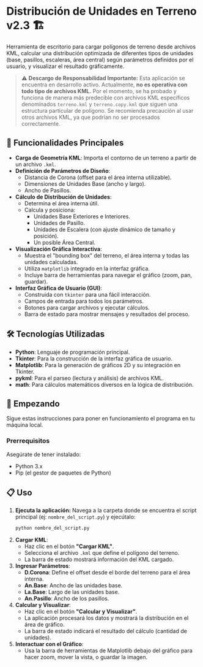 # Distribución de Unidades en Terreno v2.3 🏗️

Herramienta de escritorio para cargar polígonos de terreno desde archivos KML, calcular una distribución optimizada de diferentes tipos de unidades (base, pasillos, escaleras, área central) según parámetros definidos por el usuario, y visualizar el resultado gráficamente.

> ⚠️ **Descargo de Responsabilidad Importante:**
> Esta aplicación se encuentra en desarrollo activo. Actualmente, **no es operativa con todo tipo de archivos KML.** Por el momento, se ha probado y funciona de manera más predecible con archivos KML específicos denominados `terreno.kml` y `terreno.copy.kml` que siguen una estructura particular de polígono. Se recomienda precaución al usar otros archivos KML, ya que podrían no ser procesados correctamente.

## 🌟 Funcionalidades Principales

* **Carga de Geometría KML**: Importa el contorno de un terreno a partir de un archivo `.kml`.
* **Definición de Parámetros de Diseño**:
    * Distancia de Corona (offset para el área interna utilizable).
    * Dimensiones de Unidades Base (ancho y largo).
    * Ancho de Pasillos.
* **Cálculo de Distribución de Unidades**:
    * Determina el área interna útil.
    * Calcula y posiciona:
        * Unidades Base Exteriores e Interiores.
        * Unidades de Pasillo.
        * Unidades de Escalera (con ajuste dinámico de tamaño y posición).
        * Un posible Área Central.
* **Visualización Gráfica Interactiva**:
    * Muestra el "bounding box" del terreno, el área interna y todas las unidades calculadas.
    * Utiliza `matplotlib` integrado en la interfaz gráfica.
    * Incluye barra de herramientas para navegar el gráfico (zoom, pan, guardar).
* **Interfaz Gráfica de Usuario (GUI)**:
    * Construida con `tkinter` para una fácil interacción.
    * Campos de entrada para todos los parámetros.
    * Botones para cargar archivos y ejecutar cálculos.
    * Barra de estado para mostrar mensajes y resultados del proceso.

## 🛠️ Tecnologías Utilizadas

* **Python**: Lenguaje de programación principal.
* **Tkinter**: Para la construcción de la interfaz gráfica de usuario.
* **Matplotlib**: Para la generación de gráficos 2D y su integración en Tkinter.
* **pykml**: Para el parseo (lectura y análisis) de archivos KML.
* **math**: Para cálculos matemáticos diversos en la lógica de distribución.

## 🚀 Empezando

Sigue estas instrucciones para poner en funcionamiento el programa en tu máquina local.

### Prerrequisitos

Asegúrate de tener instalado:

* Python 3.x
* Pip (el gestor de paquetes de Python)

## 📋 Uso

1.  **Ejecuta la aplicación:**
    Navega a la carpeta donde se encuentra el script principal (ej: `nombre_del_script.py`) y ejecútalo:
    ```bash
    python nombre_del_script.py
    ```
2.  **Cargar KML**:
    * Haz clic en el botón **"Cargar KML"**.
    * Selecciona el archivo `.kml` que define el polígono del terreno.
    * La barra de estado mostrará información del KML cargado.
3.  **Ingresar Parámetros**:
    * **D.Corona**: Define el offset desde el borde del terreno para el área interna.
    * **An.Base**: Ancho de las unidades base.
    * **La.Base**: Largo de las unidades base.
    * **An.Pasillo**: Ancho de los pasillos.
4.  **Calcular y Visualizar**:
    * Haz clic en el botón **"Calcular y Visualizar"**.
    * La aplicación procesará los datos y mostrará la distribución en el área de gráfico.
    * La barra de estado indicará el resultado del cálculo (cantidad de unidades).
5.  **Interactuar con el Gráfico**:
    * Usa la barra de herramientas de Matplotlib debajo del gráfico para hacer zoom, mover la vista, o guardar la imagen.
